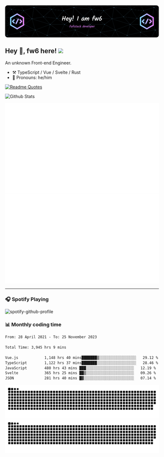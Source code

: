 ![Header](github-header-image.png)

## Hey 👋, fw6 here! <img src="https://github.githubassets.com/images/mona-whisper.gif" height="24" />


An unknown Front-end Engineer.

-   :hammer_and_pick: TypeScript / Vue / Svelte / Rust
-   :man: Pronouns: he/him


[![Readme Quotes](https://quotes-github-readme.vercel.app/api?type=horizontal&theme=algolia)](https://github.com/piyushsuthar/github-readme-quotes)



![Github Stats](https://github-readme-stats.vercel.app/api?username=fw6&bg_color=30,e96443,904e95&title_color=fff&text_color=fff)

![](https://raw.githubusercontent.com/fw6/github-stats-transparent/output/generated/overview.svg)
![](https://raw.githubusercontent.com/fw6/github-stats-transparent/output/generated/languages.svg)


---

### 🎧 Spotify Playing

<!-- ![spotify-github-profile](/img/default.svg) -->

![spotify-github-profile](https://spotify-github-profile.vercel.app/api/view.svg?uid=r6wn4hdvypv0lkzyrj0e0pjct&cover_image=true&theme=default&show_offline=true&background_color=9a10ad&interchange=true&bar_color_cover=true)



### :bar_chart: Monthly coding time 

<!--START_SECTION:waka-->

```txt
From: 28 April 2021 - To: 25 November 2023

Total Time: 3,945 hrs 9 mins

Vue.js            1,148 hrs 40 mins███████▒░░░░░░░░░░░░░░░░░   29.12 %
TypeScript        1,122 hrs 37 mins███████░░░░░░░░░░░░░░░░░░   28.46 %
JavaScript        480 hrs 43 mins ███░░░░░░░░░░░░░░░░░░░░░░   12.19 %
Svelte            365 hrs 25 mins ██▒░░░░░░░░░░░░░░░░░░░░░░   09.26 %
JSON              281 hrs 40 mins █▓░░░░░░░░░░░░░░░░░░░░░░░   07.14 %
```

<!--END_SECTION:waka-->




![github contribution grid snake animation](https://raw.githubusercontent.com/platane/platane/output/github-contribution-grid-snake-dark.svg#gh-dark-mode-only)![github contribution grid snake animation](https://raw.githubusercontent.com/platane/platane/output/github-contribution-grid-snake.svg#gh-light-mode-only)
